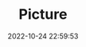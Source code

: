 ---
weight: 1
images:
- /images/edited/92.jpeg
title: Picture
date: 2022-10-24 22:59:53
tags:
- luminar
- work
---